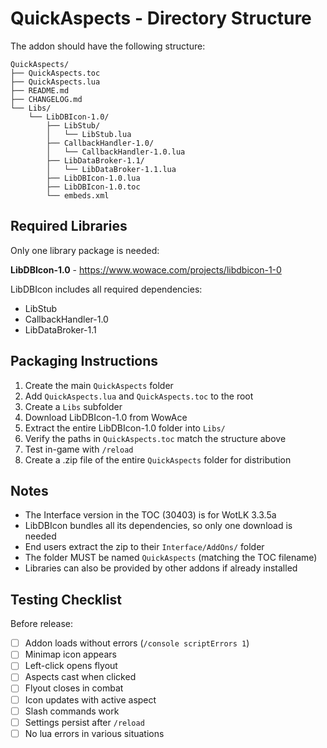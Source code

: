 # QuickAspects - Directory Structure

The addon should have the following structure:

```
QuickAspects/
├── QuickAspects.toc
├── QuickAspects.lua
├── README.md
├── CHANGELOG.md
└── Libs/
    └── LibDBIcon-1.0/
        ├── LibStub/
        │   └── LibStub.lua
        ├── CallbackHandler-1.0/
        │   └── CallbackHandler-1.0.lua
        ├── LibDataBroker-1.1/
        │   └── LibDataBroker-1.1.lua
        ├── LibDBIcon-1.0.lua
        ├── LibDBIcon-1.0.toc
        └── embeds.xml
```

## Required Libraries

Only one library package is needed:

**LibDBIcon-1.0** - https://www.wowace.com/projects/libdbicon-1-0

LibDBIcon includes all required dependencies:
- LibStub
- CallbackHandler-1.0
- LibDataBroker-1.1

## Packaging Instructions

1. Create the main `QuickAspects` folder
2. Add `QuickAspects.lua` and `QuickAspects.toc` to the root
3. Create a `Libs` subfolder
4. Download LibDBIcon-1.0 from WowAce
5. Extract the entire LibDBIcon-1.0 folder into `Libs/`
6. Verify the paths in `QuickAspects.toc` match the structure above
7. Test in-game with `/reload`
8. Create a .zip file of the entire `QuickAspects` folder for distribution

## Notes

- The Interface version in the TOC (30403) is for WotLK 3.3.5a
- LibDBIcon bundles all its dependencies, so only one download is needed
- End users extract the zip to their `Interface/AddOns/` folder
- The folder MUST be named `QuickAspects` (matching the TOC filename)
- Libraries can also be provided by other addons if already installed

## Testing Checklist

Before release:
- [ ] Addon loads without errors (`/console scriptErrors 1`)
- [ ] Minimap icon appears
- [ ] Left-click opens flyout
- [ ] Aspects cast when clicked
- [ ] Flyout closes in combat
- [ ] Icon updates with active aspect
- [ ] Slash commands work
- [ ] Settings persist after `/reload`
- [ ] No lua errors in various situations